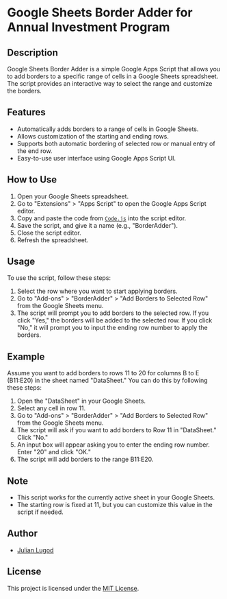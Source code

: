 # Google Sheets Border Adder for Annual Investment Program

## Description
Google Sheets Border Adder is a simple Google Apps Script that allows you to add borders to a specific range of cells in a Google Sheets spreadsheet. The script provides an interactive way to select the range and customize the borders.

## Features
- Automatically adds borders to a range of cells in Google Sheets.
- Allows customization of the starting and ending rows.
- Supports both automatic bordering of selected row or manual entry of the end row.
- Easy-to-use user interface using Google Apps Script UI.

## How to Use
1. Open your Google Sheets spreadsheet.
2. Go to "Extensions" > "Apps Script" to open the Google Apps Script editor.
3. Copy and paste the code from [`Code.js`](Code.js) into the script editor.
4. Save the script, and give it a name (e.g., "BorderAdder").
5. Close the script editor.
6. Refresh the spreadsheet.

## Usage
To use the script, follow these steps:

1. Select the row where you want to start applying borders.
2. Go to "Add-ons" > "BorderAdder" > "Add Borders to Selected Row" from the Google Sheets menu.
3. The script will prompt you to add borders to the selected row. If you click "Yes," the borders will be added to the selected row. If you click "No," it will prompt you to input the ending row number to apply the borders.

## Example
Assume you want to add borders to rows 11 to 20 for columns B to E (B11:E20) in the sheet named "DataSheet." You can do this by following these steps:

1. Open the "DataSheet" in your Google Sheets.
2. Select any cell in row 11.
3. Go to "Add-ons" > "BorderAdder" > "Add Borders to Selected Row" from the Google Sheets menu.
4. The script will ask if you want to add borders to Row 11 in "DataSheet." Click "No."
5. An input box will appear asking you to enter the ending row number. Enter "20" and click "OK."
6. The script will add borders to the range B11:E20.

## Note
- This script works for the currently active sheet in your Google Sheets.
- The starting row is fixed at 11, but you can customize this value in the script if needed.

## Author
- [Julian Lugod](https://github.com/akiraaisha)

## License
This project is licensed under the [MIT License](LICENSE).

